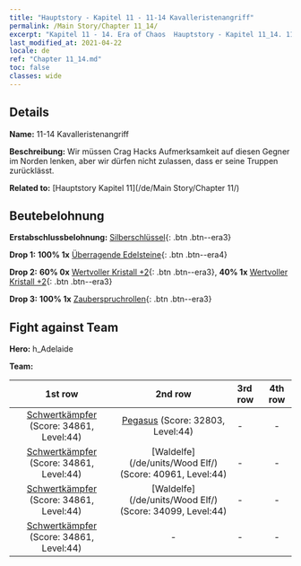 ```yaml
---
title: "Hauptstory - Kapitel 11 - 11-14 Kavalleristenangriff"
permalink: /Main Story/Chapter 11_14/
excerpt: "Kapitel 11 - 14. Era of Chaos  Hauptstory - Kapitel 11_14. 11-14 Kavalleristenangriff"
last_modified_at: 2021-04-22
locale: de
ref: "Chapter 11_14.md"
toc: false
classes: wide
---
```


## Details

 **Name:** 11-14 Kavalleristenangriff

 **Beschreibung:** Wir müssen Crag Hacks Aufmerksamkeit auf diesen Gegner im Norden lenken, aber wir dürfen nicht zulassen, dass er seine Truppen zurücklässt.

 **Related to:** [Hauptstory Kapitel 11](/de/Main Story/Chapter 11/)

## Beutebelohnung

 **Erstabschlussbelohnung:** [Silberschlüssel](/ItemsDE/con_693/){: .btn .btn--era3}

 **Drop 1:** **100% 1x** [Überragende Edelsteine](/ItemsDE/mat_37/){: .btn .btn--era4}

 **Drop 2:** **60% 0x** [Wertvoller Kristall +2](/ItemsDE/mat_31/){: .btn .btn--era3}, **40% 1x** [Wertvoller Kristall +2](/ItemsDE/mat_31/){: .btn .btn--era3}

 **Drop 3:** **100% 1x** [Zauberspruchrollen](/ItemsDE/con_694/){: .btn .btn--era3}


## Fight against Team
 **Hero:** h_Adelaide

 **Team:**


  | 1st row | 2nd row | 3rd row | 4th row |
  |:----:|:----:|:----|:----:|
  | [Schwertkämpfer](/de/units/Swordsman/) (Score: 34861, Level:44)  | [Pegasus](/de/units/Pegasus/) (Score: 32803, Level:44)  | - | - |
  | [Schwertkämpfer](/de/units/Swordsman/) (Score: 34861, Level:44)  | [Waldelfe](/de/units/Wood Elf/) (Score: 40961, Level:44)  | - | - |
  | [Schwertkämpfer](/de/units/Swordsman/) (Score: 34861, Level:44)  | [Waldelfe](/de/units/Wood Elf/) (Score: 34099, Level:44)  | - | - |
  | [Schwertkämpfer](/de/units/Swordsman/) (Score: 34861, Level:44)  | - | - | - |


